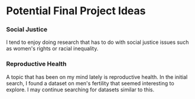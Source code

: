 # Potential Final Project Ideas

### Social Justice
I tend to enjoy doing research that has to do with social justice issues such as women's rights or racial inequality. 
### Reproductive Health
A topic that has been on my mind lately is reproductive health. In the initial search, I found a dataset on men's fertility that seemed interesting to explore. I may continue searching for datasets similar to this.  
